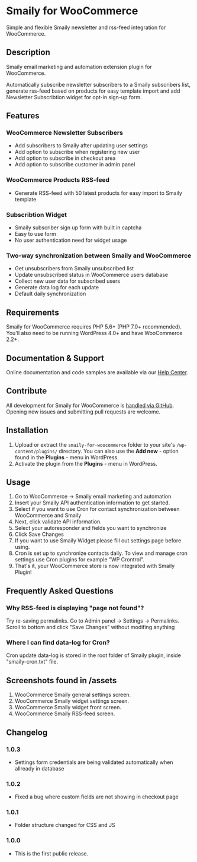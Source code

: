 # Smaily for WooCommerce

Simple and flexible Smaily newsletter and rss-feed integration for WooCommerce.

## Description

Smaily email marketing and automation extension plugin for WooCommerce.

Automatically subscribe newsletter subscribers to a Smaily subscribers list, generate rss-feed based on products for easy template import and add Newsletter Subscribtion widget for opt-in sign-up form.

## Features

### WooCommerce Newsletter Subscribers

- Add subscribers to Smaily after updating user settings
- Add option to subscribe when registering new user
- Add option to subscribe in checkout area
- Add option to subscribe customer in admin panel

### WooCommerce Products RSS-feed

- Generate RSS-feed with 50 latest products for easy import to Smaily template

### Subscribtion Widget

- Smaily subscriber sign up form with built in captcha
- Easy to use form
- No user authentication need for widget usage

### Two-way synchronization between Smaily and WooCommerce

- Get unsubscribers from Smaily unsubscribed list
- Update unsubscribed status in WooCommerce users database
- Collect new user data for subscribed users
- Generate data log for each update
- Default daily synchronization

## Requirements

Smaily for WooCommerce requires PHP 5.6+ (PHP 7.0+ recommended). You'll also need to be running WordPress 4.0+ and have WooCommerce 2.2+.

## Documentation & Support

Online documentation and code samples are available via our [Help Center](http://help.smaily.com/en/support/home).

## Contribute

All development for Smaily for WooCommerce is [handled via GitHub](https://github.com/sendsmaily/smaily-woocommerce-plugin). Opening new issues and submitting pull requests are welcome.

## Installation

1. Upload or extract the `smaily-for-woocommerce` folder to your site's `/wp-content/plugins/` directory. You can also use the **Add new** - option found in the **Plugins** - menu in WordPress.
2. Activate the plugin from the **Plugins** - menu in WordPress.

## Usage

1. Go to WooCommerce -> Smaily email marketing and automation
2. Insert your Smaily API authentication information to get started.
3. Select if you want to use Cron for contact synchronization between WooCommerce and Smaily
4. Next, click validate API information.
5. Select your autoresponder and fields you want to synchronize
6. Click Save Changes
7. If you want to use Smaily Widget please fill out settings page before using.
8. Cron is set up to synchronize contacts daily. To view and manage cron settings use Cron plugins for example "WP Crontrol".
9. That's it, your WooCommerce store is now integrated with Smaily Plugin!

## Frequently Asked Questions

### Why RSS-feed is displaying "page not found"?

Try re-saving permalinks.
Go to Admin panel -> Settings -> Permalinks.
Scroll to bottom and click "Save Changes" without modifing anything

### Where I can find data-log for Cron?

Cron update data-log is stored in the root folder of Smaily plugin, inside "smaily-cron.txt" file.

## Screenshots found in /assets

1. WooCommerce Smaily general settings screen.
2. WooCommerce Smaily widget settings screen.
3. WooCommerce Smaily widget front screen.
4. WooCommerce Smaily RSS-feed screen.

## Changelog

### 1.0.3

- Settings form credentials are being validated automatically when allready in database

### 1.0.2

- Fixed a bug where custom fields are not showing in checkout page

### 1.0.1

- Folder structure changed for CSS and JS

### 1.0.0

- This is the first public release.
